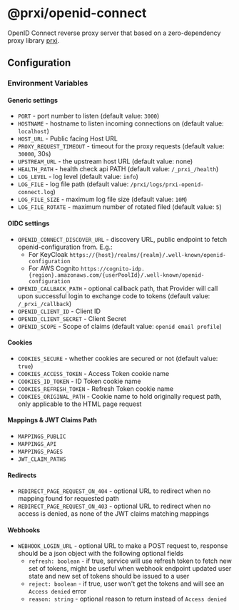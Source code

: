 # @prxi/openid-connect

OpenID Connect reverse proxy server that based on a zero-dependency proxy library [prxi](https://www.npmjs.com/package/prxi).

## Configuration

### Environment Variables

#### Generic settings
- `PORT` - port number to listen (default value: `3000`)
- `HOSTNAME` - hostname to listen incoming connections on (default value: `localhost`)
- `HOST_URL` - Public facing Host URL
- `PROXY_REQUEST_TIMEOUT` - timeout for the proxy requests (default value: `30000`, 30s)
- `UPSTREAM_URL` - the upstream host URL (default value: none)
- `HEALTH_PATH` - health check api PATH (default value: `/_prxi_/health`)
- `LOG_LEVEL` - log level (default value: `info`)
- `LOG_FILE` - log file path (default value: `/prxi/logs/prxi-openid-connect.log`)
- `LOG_FILE_SIZE` - maximum log file size (default value: `10M`)
- `LOG_FILE_ROTATE` - maximum number of rotated filed (default value: `5`)


#### OIDC settings
- `OPENID_CONNECT_DISCOVER_URL` - discovery URL, public endpoint to fetch openid-configuration from. E.g.:
  - For KeyCloak `https://{host}/realms/{realm}/.well-known/openid-configuration`
  - For AWS Cognito `https://cognito-idp.{region}.amazonaws.com/{userPoolId}/.well-known/openid-configuration`
- `OPENID_CALLBACK_PATH` - optional callback path, that Provider will call upon successful login to exchange code to tokens (default value: `/_prxi_/callback`)
- `OPENID_CLIENT_ID` - Client ID
- `OPENID_CLIENT_SECRET` - Client Secret
- `OPENID_SCOPE` - Scope of claims (default value: `openid email profile`)

#### Cookies
- `COOKIES_SECURE` - whether cookies are secured or not (default value: `true`)
- `COOKIES_ACCESS_TOKEN` - Access Token cookie name
- `COOKIES_ID_TOKEN` - ID Token cookie name
- `COOKIES_REFRESH_TOKEN` - Refresh Token cookie name
- `COOKIES_ORIGINAL_PATH` - Cookie name to hold originally request path, only applicable to the HTML page request

#### Mappings & JWT Claims Path
- `MAPPINGS_PUBLIC`
- `MAPPINGS_API`
- `MAPPINGS_PAGES`
- `JWT_CLAIM_PATHS`

#### Redirects
- `REDIRECT_PAGE_REQUEST_ON_404` - optional URL to redirect when no mapping found for requested path
- `REDIRECT_PAGE_REQUEST_ON_403` - optional URL to redirect when no access is denied, as none of the JWT claims matching mappings


#### Webhooks
- `WEBHOOK_LOGIN_URL` - optional URL to make a POST request to, response should be a json object with the following optional fields
  - `refresh: boolean` - if true, service will use refresh token to fetch new set of tokens, might be useful when webhook endpoint updated user state and new set of tokens should be issued to a user
  - `reject: boolean` - if true, user won't get the tokens and will see an `Access denied` error
  - `reason: string` - optional reason to return instead of `Access denied`
